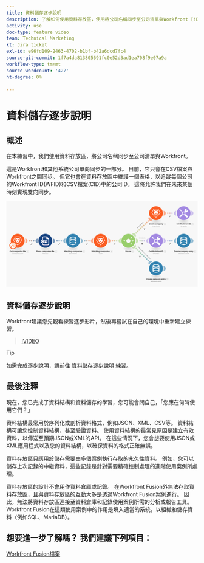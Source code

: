 ```yaml
---
title: 資料儲存逐步說明
description: 了解如何使用資料存放區，使用將公司名稱同步至公司清單與Workfront [!DNL Adobe Workfront Fusion].
activity: use
doc-type: feature video
team: Technical Marketing
kt: Jira ticket
exl-id: e96fd109-2463-4702-b1bf-b42a6dcd7fc4
source-git-commit: 1f7a4da813805691fc0e52d3ad1ea708f9e07a9a
workflow-type: tm+mt
source-wordcount: '427'
ht-degree: 0%

---
```


# 資料儲存逐步說明

## 概述

在本練習中，我們使用資料存放區，將公司名稱同步至公司清單與Workfront。

這是Workfront和其他系統公司單向同步的一部分。 目前，它只會在CSV檔案與Workfront之間同步。 但它也會在資料存放區中維護一個表格，以追蹤每個公司的Workfront ID(WFID)和CSV檔案(CID)中的公司ID。 這將允許我們在未來某個時刻實現雙向同步。

![融合場景的影像](assets/data-structures-and-data-stores-2.png)

## 資料儲存逐步說明

Workfront建議您先觀看練習逐步影片，然後再嘗試在自己的環境中重新建立練習。

>[!VIDEO](https://video.tv.adobe.com/v/335296/?quality=12)

>[!TIP]
>
>如需完成逐步說明，請前往 [資料儲存逐步說明](https://experienceleague.adobe.com/docs/workfront-learn/tutorials-workfront/fusion/exercises/data-stores.html?lang=en) 練習。


## 最後注釋

現在，您已完成了資料結構和資料儲存的學習，您可能會問自己，「您應在何時使用它們？」

資料結構最常用於序列化或剖析資料格式，例如JSON、XML、CSV等。 資料結構可讓您控制資料結構，甚至驗證資料。 使用資料結構的最常見原因是建立有效資料，以傳送至預期JSON或XML的API。 在這些情況下，您會想要使用JSON或XML應用程式以及您的資料結構，以確保資料的格式正確無誤。

資料存放區只應用於儲存需要由多個案例執行存取的永久性資料。 例如，您可以儲存上次記錄的中繼資料，這些記錄是針對需要精確控制處理的進階使用案例所處理。

資料存放區的設計不會用作資料倉庫或記錄。 在Workfront Fusion外無法存取資料存放區，且與資料存放區的互動大多是透過Workfront Fusion案例進行。 因此，無法將資料存放區連接至資料倉庫和記錄使用案例所需的分析或報告工具。 Workfront Fusion在這類使用案例中的作用是填入適當的系統，以組織和儲存資料（例如SQL、MariaDB）。

## 想要進一步了解嗎？ 我們建議下列項目：

[Workfront Fusion檔案](https://experienceleague.adobe.com/docs/workfront/using/adobe-workfront-fusion/workfront-fusion-2.html?lang=en)
